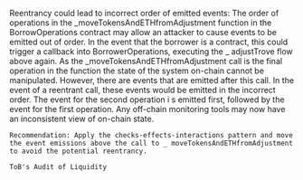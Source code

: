 Reentrancy could lead to incorrect order of emitted events: The order of operations in the _moveTokensAndETHfromAdjustment function in the BorrowOperations contract may allow an attacker to cause events to be emitted out of order. In the event that the borrower is a contract, this could trigger a callback into BorrowerOperations, executing the _ adjustTrove flow above again. As the _moveTokensAndETHfromAdjustment call is the final operation in the function the state of the system on-chain cannot be manipulated. However, there are events that are emitted after this call. In the event of a reentrant call, these events would be emitted in the incorrect order. The event for the second operation i s emitted first, followed by the event for the first operation. Any off-chain monitoring tools may now have an inconsistent view of on-chain state.

    Recommendation: Apply the checks-effects-interactions pattern and move the event emissions above the call to _ moveTokensAndETHfromAdjustment to avoid the potential reentrancy.

    ToB's Audit of Liquidity